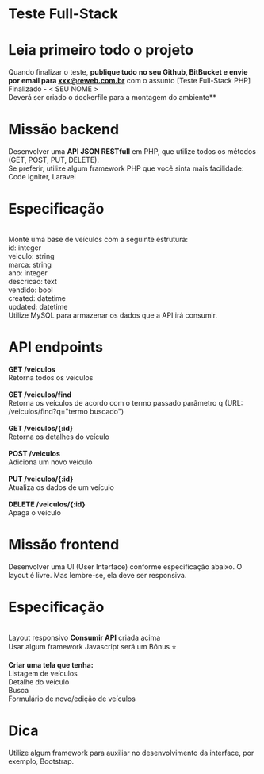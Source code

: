 # Teste Full-Stack
# Leia primeiro todo o projeto
Quando finalizar o teste, **publique tudo no seu Github, BitBucket e envie por email para xxx@reweb.com.br** com o assunto [Teste Full-Stack PHP] Finalizado - < SEU NOME >
<br>Deverá ser criado o dockerfile para a montagem do ambiente**

# Missão backend
Desenvolver uma **API JSON RESTfull** em PHP, que utilize todos os métodos (GET, POST, PUT, DELETE).
<br>Se preferir, utilize algum framework PHP que você sinta mais facilidade: Code Igniter, Laravel

# Especificação
<br>Monte uma base de veículos com a seguinte estrutura:
<br>id:		    integer
<br>veiculo:   	string
<br>marca:     	string
<br>ano:       	integer
<br>descricao: 	text
<br>vendido:   	bool
<br>created:   	datetime
<br>updated:   	datetime
<br>Utilize MySQL para armazenar os dados que a API irá consumir.

# API endpoints
**GET /veiculos**
<br>Retorna todos os veículos
<br>
<br>**GET /veiculos/find**
<br>Retorna os veículos de acordo com o termo passado parâmetro q (URL: /veiculos/find?q="termo buscado")
<br>
<br>**GET /veiculos/{:id}**
<br>Retorna os detalhes do veículo
<br>
<br>**POST /veiculos**
<br>Adiciona um novo veículo
<br>
<br>**PUT /veiculos/{:id}**
<br>Atualiza os dados de um veículo
<br>
<br>**DELETE /veiculos/{:id}**
<br>Apaga o veículo
<br>
# Missão frontend
Desenvolver uma UI (User Interface) conforme especificação abaixo. O layout é livre. Mas lembre-se, ela deve ser responsiva.

# Especificação

<br>Layout responsivo
**Consumir API** criada acima
<br>Usar algum framework Javascript será um Bônus ⭐

**Criar uma tela que tenha:**
<br>Listagem de veículos
<br>Detalhe do veículo
<br>Busca
<br>Formulário de novo/edição de veículos


# Dica
Utilize algum framework para auxiliar no desenvolvimento da interface, por exemplo, Bootstrap.

